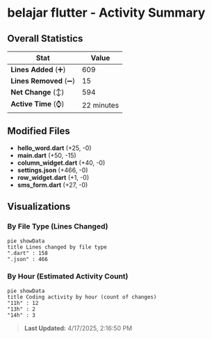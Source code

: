 # belajar flutter - Activity Summary 

## Overall Statistics

| Stat                   | Value                                                             |
| ---------------------- | ----------------------------------------------------------------- |
| **Lines Added** (➕)   | 609                                          |
| **Lines Removed** (➖) | 15                                        |
| **Net Change** (↕)    | 594                |
| **Active Time** (⌚)   | 22 minutes |


## Modified Files
- **hello_word.dart** (+25, -0)
- **main.dart** (+50, -15)
- **column_widget.dart** (+40, -0)
- **settings.json** (+466, -0)
- **row_widget.dart** (+1, -0)
- **sms_form.dart** (+27, -0)

## Visualizations

### By File Type (Lines Changed)

```mermaid
pie showData
title Lines changed by file type
".dart" : 158
".json" : 466
```

### By Hour (Estimated Activity Count)

```mermaid
pie showData
title Coding activity by hour (count of changes)
"11h" : 12
"13h" : 2
"14h" : 3
```


> **Last Updated:** 4/17/2025, 2:16:50 PM